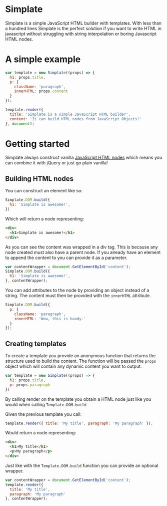 # Simplate
Simplate is a simple JavaScript HTML builder with templates. With less than a hundred lines Simplate is the perfect solution if you want to write HTML in javascript without struggling with string interpolation or boring Javascript HTML nodes.

# A simple example
```JavaScript
var template = new Simplate((props) => {
  h1: props.title,
  p: {
    className: 'paragraph',
    innerHTML: props.content
  }
});

template.render({
  title: 'Simplate is a simple JavaScript HTML builder',
  content: 'It can build HTML nodes from JavaScript Objects!'
}, document);
```

# Getting started
Simplate always construct vanilla [JavaScript HTML nodes](https://www.w3schools.com/js/js_htmldom_nodes.asp) which means
you can combine it with jQuery or just go plain vanilla!

## Building HTML nodes
You can construct an element like so:
```JavaScript
Simplate.DOM.build({
  h1: 'Simplate is awesome!',
})
```

Which will return a node representing:
```HTML
<div>
  <h1>Simplate is awesome!</h1>
</div>
```

As you can see the content was wrapped in a div tag.
This is because any node created must also have a parent node.
If you already have an element to append the content to you can provide it
as a parameter.

```JavaScript
var contentWrapper = document.GetElementById('content');
Simplate.DOM.build({
  h1: 'Simplate is awesome!',
}, contentWrapper);
```

You can add attributes to the node by providing an object instead of a string.
The content must then be provided with the `innerHTML` attribute.
```JavaScript
Simplate.DOM.build({
  p: {
    className: 'paragraph',
    innerHTML: 'Wow, this is handy.'
  }
});
```

## Creating templates
To create a template you provide an anonymous function that returns the structure used to build the content. The function will be passed the `props` object which will contain any dynamic content you want to output.
```JavaScript
var template = new Simplate((props) => {
  h1: props.title,
  p: props.paragraph
})
```

By calling render on the template you obtain a HTML node just like you would when calling `Template.DOM.build`

Given the previous template you call:
```JavaScript
template.render({ title: 'My title', paragraph: 'My paragraph' });
```

Would return a node representing:
```HTML
<div>
  <h1>My title</h1>
  <p>My paragraph</p>
</div>
```

Just like with the `Template.DOM.build` function you can provide an optional wrapper.
```JavaScript
var contentWrapper = document.GetElementById('content');
template.render({
  title: 'My title',
  paragraph: 'My paragraph'
}, contentWrapper);
```
